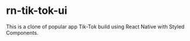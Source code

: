# rn-tik-tok-ui
This is a clone of popular app Tik-Tok build using React Native with Styled Components.
